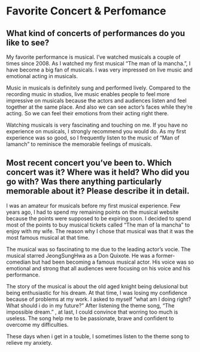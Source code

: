 # Favorite Concert & Perfomance

## What kind of concerts of performances do you like to see?

My favorite performance is musical. I’ve watched musicals a couple of times since 2008. As I watched my first musical “The man of la mancha.”, I have become a big fan of musicals. I was very impressed on live music and emotional acting in musicals. 

Music in musicals is definitely sung and performed lively. Compared to the recording music in studios, live music enables people to feel more impressive on musicals because the actors and audiences listen and feel together at the same place. And also we can see actor’s faces while they’re acting. So we can feel their emotions from their acting right there. 

Watching musicals is very fascinating and touching on me. If you have no experience on musicals, I strongly recommend you would do. As my first experience was so good, so I frequently listen to the music of “Man of lamanch” to reminisce the memorable feelings of musicals.


## Most recent concert you’ve been to. Which concert was it? Where was it held? Who did you go with? Was there anything particularly memorable about it? Please describe it in detail.

I was an amateur for musicals before my first musical experience. Few years ago, I had to spend my remaining points on the musical website because the points were supposed to be expiring soon. I decided to spend most of the points to buy musical tickets called “The man of la mancha” to enjoy with my wife. The reason why I chose that musical was that it was the most famous musical at that time.

The musical was so fascinating to me due to the leading actor’s vocie. The musical starred JeongSungHwa as a Don Quixote. He was a former-comedian but had been becoming a famous musical actor. His voice was so emotional and strong that all audiences were focusing on his voice and his performance. 

The story of the musical is about the old aged knight being delusional but being enthusiastic for his dream. At that time, I was losing my confidence because of problems at my work. I asked to myself “what am I doing right? What should i do in my future?” After listening the theme song, “The impossible dream.” , at last, I could convince that worring too much is useless. The song help me to be passionate, brave and confident to overcome my difficulties.

These days when i get in a touble, I sometimes listen to the theme song to relieve my anxiety. 


